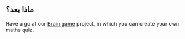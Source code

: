 ## ماذا بعد؟

Have a go at our [Brain game](https://projects.raspberrypi.org/en/projects/brain-game) project, in which you can create your own maths quiz.